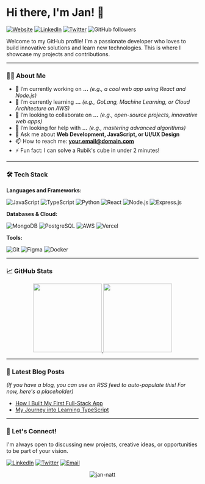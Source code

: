 # Hi there, I'm Jan! 👋

[![Website](https://img.shields.io/badge/Website-YourLink.com-blue?style=flat&logo=google-chrome)](https://your-link.com)
[![LinkedIn](https://img.shields.io/badge/LinkedIn-Connect-blue?style=flat&logo=linkedin)](https://linkedin.com/in/yourprofile)
[![Twitter](https://img.shields.io/badge/Twitter-Follow-informational?style=flat&logo=twitter)](https://twitter.com/yourhandle)
![GitHub followers](https://img.shields.io/github/followers/jan-natt?label=Follow&style=social)

Welcome to my GitHub profile! I'm a passionate developer who loves to build innovative solutions and learn new technologies. This is where I showcase my projects and contributions.

---

### 🧑‍💻 About Me

- 🔭 I’m currently working on **...** *(e.g., a cool web app using React and Node.js)*
- 🌱 I’m currently learning **...** *(e.g., GoLang, Machine Learning, or Cloud Architecture on AWS)*
- 👯 I’m looking to collaborate on **...** *(e.g., open-source projects, innovative web apps)*
- 🤔 I’m looking for help with **...** *(e.g., mastering advanced algorithms)*
- 💬 Ask me about **Web Development, JavaScript, or UI/UX Design**
- 📫 How to reach me: **your.email@domain.com**
- ⚡ Fun fact: I can solve a Rubik's cube in under 2 minutes!

---

### 🛠️ Tech Stack

**Languages and Frameworks:**

![JavaScript](https://img.shields.io/badge/JavaScript-F7DF1E?style=for-the-badge&logo=javascript&logoColor=black)
![TypeScript](https://img.shields.io/badge/TypeScript-007ACC?style=for-the-badge&logo=typescript&logoColor=white)
![Python](https://img.shields.io/badge/Python-3776AB?style=for-the-badge&logo=python&logoColor=white)
![React](https://img.shields.io/badge/React-20232A?style=for-the-badge&logo=react&logoColor=61DAFB)
![Node.js](https://img.shields.io/badge/Node.js-339933?style=for-the-badge&logo=nodedotjs&logoColor=white)
![Express.js](https://img.shields.io/badge/Express.js-000000?style=for-the-badge&logo=express&logoColor=white)

**Databases & Cloud:**

![MongoDB](https://img.shields.io/badge/MongoDB-47A248?style=for-the-badge&logo=mongodb&logoColor=white)
![PostgreSQL](https://img.shields.io/badge/PostgreSQL-316192?style=for-the-badge&logo=postgresql&logoColor=white)
![AWS](https://img.shields.io/badge/AWS-232F3E?style=for-the-badge&logo=amazon-aws&logoColor=white)
![Vercel](https://img.shields.io/badge/Vercel-000000?style=for-the-badge&logo=vercel&logoColor=white)

**Tools:**

![Git](https://img.shields.io/badge/Git-F05032?style=for-the-badge&logo=git&logoColor=white)
![Figma](https://img.shields.io/badge/Figma-F24E1E?style=for-the-badge&logo=figma&logoColor=white)
![Docker](https://img.shields.io/badge/Docker-2496ED?style=for-the-badge&logo=docker&logoColor=white)

---

### 📈 GitHub Stats

<p align="center">
  <a href="https://github.com/jan-natt">
    <img height="180em" src="https://github-readme-stats.vercel.app/api?username=jan-natt&show_icons=true&theme=radical&hide_border=true" />
    <img height="180em" src="https://github-readme-stats.vercel.app/api/top-langs/?username=jan-natt&layout=compact&theme=radical&hide_border=true" />
  </a>
</p>

---

### 📝 Latest Blog Posts

*(If you have a blog, you can use an RSS feed to auto-populate this! For now, here's a placeholder)*
- [How I Built My First Full-Stack App](https://your-blog-link.com/post-1)
- [My Journey into Learning TypeScript](https://your-blog-link.com/post-2)

---

### 🤝 Let's Connect!

I'm always open to discussing new projects, creative ideas, or opportunities to be part of your vision.

[![LinkedIn](https://img.shields.io/badge/LinkedIn-0077B5?style=for-the-badge&logo=linkedin&logoColor=white)](https://linkedin.com/in/yourprofile)
[![Twitter](https://img.shields.io/badge/Twitter-1DA1F2?style=for-the-badge&logo=twitter&logoColor=white)](https://twitter.com/yourhandle)
[![Email](https://img.shields.io/badge/Email-D14836?style=for-the-badge&logo=gmail&logoColor=white)](mailto:your.email@domain.com)

<p align="center"> 
  <img src="https://komarev.com/ghpvc/?username=jan-natt&label=Profile%20Views&color=0e75b6&style=flat" alt="jan-natt" />
</p>
